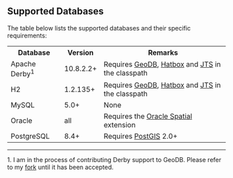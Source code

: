 Supported Databases
-------------------

The table below lists the supported databases and their specific requirements:

<table>
   <tr>
      <th>Database</th>
      <th>Version</th>
      <th>Remarks</th>
   </tr>
   <tr>
      <td>Apache Derby<sup>1</sup></td>
      <td>10.8.2.2+</td>
      <td>Requires <a href="https://github.com/jdeolive/geodb">GeoDB</a>, 
      <a href="http://hatbox.sourceforge.net">Hatbox</a> and 
      <a href="http://tsusiatsoftware.net/jts/main.html">JTS</a> in the classpath</td>
   </tr>
   <tr>
      <td>H2</td>
      <td>1.2.135+</td>
      <td>Requires <a href="https://github.com/jdeolive/geodb">GeoDB</a>, 
      <a href="http://hatbox.sourceforge.net">Hatbox</a> and 
      <a href="http://tsusiatsoftware.net/jts/main.html">JTS</a> in the classpath</td>
   </tr>
   <tr>
      <td>MySQL</td>
      <td>5.0+</td>
      <td>None</td>
   </tr>
   <tr>
      <td>Oracle</td>
      <td>all</td>
      <td>Requires the <a href="http://www.oracle.com/technetwork/database/options/spatialandgraph/overview">Oracle Spatial</a> extension</td>
   </tr>
   <tr>
      <td>PostgreSQL</td>
      <td>8.4+</td>
      <td>Requires <a href="http://postgis.net">PostGIS</a> 2.0+</td>
   </tr>
</table>
<hr/>
1. I am in the process of contributing Derby support to GeoDB.  Please refer to my <a href="https://github.com/stollenaar/geodb">fork</a> until it has been accepted.
